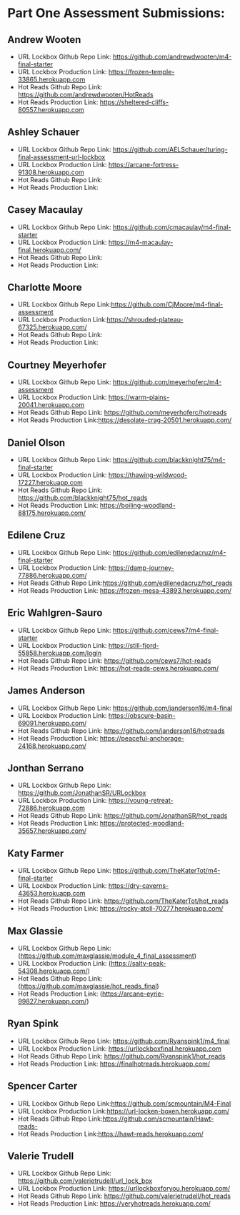# Part One Assessment Submissions:

## Andrew Wooten

* URL Lockbox Github Repo Link: https://github.com/andrewdwooten/m4-final-starter
* URL Lockbox Production Link: https://frozen-temple-33865.herokuapp.com
* Hot Reads Github Repo Link: https://github.com/andrewdwooten/HotReads
* Hot Reads Production Link: https://sheltered-cliffs-80557.herokuapp.com

## Ashley Schauer

* URL Lockbox Github Repo Link: https://github.com/AELSchauer/turing-final-assessment-url-lockbox
* URL Lockbox Production Link: https://arcane-fortress-91308.herokuapp.com
* Hot Reads Github Repo Link:
* Hot Reads Production Link:

## Casey Macaulay

* URL Lockbox Github Repo Link: https://github.com/cmacaulay/m4-final-starter
* URL Lockbox Production Link: https://m4-macaulay-final.herokuapp.com/
* Hot Reads Github Repo Link:
* Hot Reads Production Link:

## Charlotte Moore

* URL Lockbox Github Repo Link:https://github.com/CjMoore/m4-final-assessment
* URL Lockbox Production Link:https://shrouded-plateau-67325.herokuapp.com/
* Hot Reads Github Repo Link:
* Hot Reads Production Link:

## Courtney Meyerhofer

* URL Lockbox Github Repo Link: https://github.com/meyerhoferc/m4-assessment
* URL Lockbox Production Link: https://warm-plains-20041.herokuapp.com
* Hot Reads Github Repo Link: https://github.com/meyerhoferc/hotreads
* Hot Reads Production Link:https://desolate-crag-20501.herokuapp.com/

## Daniel Olson

* URL Lockbox Github Repo Link: https://github.com/blackknight75/m4-final-starter
* URL Lockbox Production Link: https://thawing-wildwood-17227.herokuapp.com
* Hot Reads Github Repo Link: https://github.com/blackknight75/hot_reads
* Hot Reads Production Link: https://boiling-woodland-88175.herokuapp.com/

## Edilene Cruz

* URL Lockbox Github Repo Link: https://github.com/edilenedacruz/m4-final-starter
* URL Lockbox Production Link:  https://damp-journey-77886.herokuapp.com/
* Hot Reads Github Repo Link:https://github.com/edilenedacruz/hot_reads
* Hot Reads Production Link: https://frozen-mesa-43893.herokuapp.com/

## Eric Wahlgren-Sauro

* URL Lockbox Github Repo Link: https://github.com/cews7/m4-final-starter
* URL Lockbox Production Link: https://still-fjord-55858.herokuapp.com/login
* Hot Reads Github Repo Link: https://github.com/cews7/hot-reads
* Hot Reads Production Link: https://hot-reads-cews.herokuapp.com/

## James Anderson

* URL Lockbox Github Repo Link: https://github.com/janderson16/m4-final
* URL Lockbox Production Link: https://obscure-basin-69091.herokuapp.com/
* Hot Reads Github Repo Link: https://github.com/janderson16/hotreads
* Hot Reads Production Link: https://peaceful-anchorage-24168.herokuapp.com/

## Jonthan Serrano

* URL Lockbox Github Repo Link: https://github.com/JonathanSR/URLockbox
* URL Lockbox Production Link: https://young-retreat-72886.herokuapp.com
* Hot Reads Github Repo Link: https://github.com/JonathanSR/hot_reads
* Hot Reads Production Link: https://protected-woodland-35657.herokuapp.com/

## Katy Farmer

* URL Lockbox Github Repo Link: https://github.com/TheKaterTot/m4-final-starter
* URL Lockbox Production Link: https://dry-caverns-43653.herokuapp.com
* Hot Reads Github Repo Link: https://github.com/TheKaterTot/hot_reads
* Hot Reads Production Link: https://rocky-atoll-70277.herokuapp.com/

## Max Glassie

* URL Lockbox Github Repo Link: (https://github.com/maxglassie/module_4_final_assessment)
* URL Lockbox Production Link: (https://salty-peak-54308.herokuapp.com/)
* Hot Reads Github Repo Link: (https://github.com/maxglassie/hot_reads_final)
* Hot Reads Production Link: (https://arcane-eyrie-99827.herokuapp.com/)

## Ryan Spink

* URL Lockbox Github Repo Link: https://github.com/Ryanspink1/m4_final
* URL Lockbox Production Link: https://urllockboxfinal.herokuapp.com
* Hot Reads Github Repo Link: https://github.com/Ryanspink1/hot_reads
* Hot Reads Production Link: https://finalhotreads.herokuapp.com/

## Spencer Carter

* URL Lockbox Github Repo Link:https://github.com/scmountain/M4-Final
* URL Lockbox Production Link:https://url-locken-boxen.herokuapp.com/
* Hot Reads Github Repo Link:https://github.com/scmountain/Hawt-reads-
* Hot Reads Production Link:https://hawt-reads.herokuapp.com/

## Valerie Trudell

* URL Lockbox Github Repo Link: https://github.com/valerietrudell/url_lock_box
* URL Lockbox Production Link: https://urllockboxforyou.herokuapp.com/
* Hot Reads Github Repo Link: https://github.com/valerietrudell/hot_reads
* Hot Reads Production Link: https://veryhotreads.herokuapp.com/
